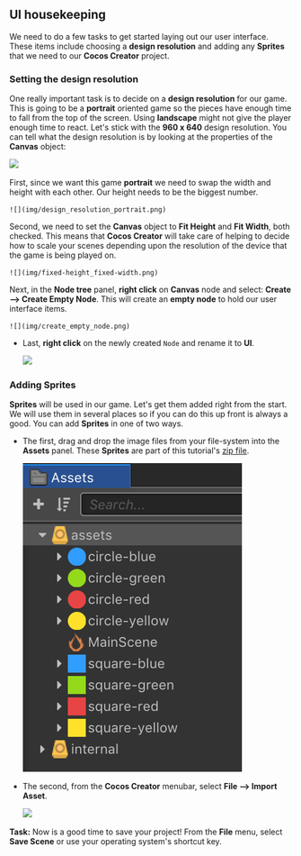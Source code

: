 ## UI housekeeping
We need to do a few tasks to get started laying out our user interface. These items include choosing a __design resolution__ and adding any __Sprites__ that we need to our __Cocos Creator__ project.

### Setting the design resolution
One really important task is to decide on a __design resolution__ for our game. This is going to be a __portrait__ oriented game so the pieces have enough time to fall from the top of the screen. Using __landscape__ might not give the player enough time to react. Let's stick with the __960 x 640__ design resolution. You can tell what the design resolution is by looking at the properties of the __Canvas__ object:

  ![](img/design_resolution_landscape.png)

First, since we want this game __portrait__ we need to swap the width and height with each other. Our height needs to be the biggest number.

    ![](img/design_resolution_portrait.png)

Second, we need to set the __Canvas__ object to __Fit Height__ and __Fit Width__, both checked. This means that __Cocos Creator__ will take care of helping to decide how to scale your scenes depending upon the resolution of the device that the game is being played on.

    ![](img/fixed-height_fixed-width.png)

Next, in the __Node tree__ panel, __right click__ on __Canvas__ node and select: __Create --> Create Empty Node__. This will create an __empty node__ to hold our user interface items.

    ![](img/create_empty_node.png)

* Last, __right click__ on the newly created `Node` and rename it to __UI__.

    ![](img/rename_ui_node.png)

### Adding Sprites
__Sprites__ will be used in our game. Let's get them added right from the start. We will use them in several places so if you can do this up front is always a good. You can add __Sprites__ in one of two ways.

* The first, drag and drop the image files from your file-system into the __Assets__ panel. These __Sprites__ are part of this tutorial's [zip file](http://cocos2d-x.org/docs/dr.mario.clone.resources.tar.gz).

    ![](img/asset_panel_add_2.png)

* The second, from the __Cocos Creator__ menubar, select __File --> Import Asset__.

    ![](img/asset_panel_add_1.png)

__Task:__ Now is a good time to save your project! From the __File__ menu, select __Save Scene__ or use your operating system's shortcut key.
